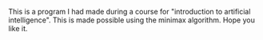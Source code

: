 This is a program I had made during a course for "introduction to artificial intelligence". This is made possible using the minimax algorithm. Hope you like it.
